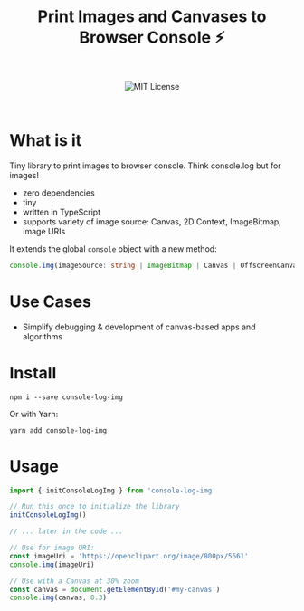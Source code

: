 <h1 align="center">Print Images and Canvases to Browser Console ⚡️</h1>

<br>

<p align="center">
  <img alt="MIT License" src="https://img.shields.io/github/license/dmitru/console-log-img"/>
</p>
<br />

# What is it

Tiny library to print images to browser console. Think console.log but for images!

- zero dependencies
- tiny
- written in TypeScript
- supports variety of image source: Canvas, 2D Context, ImageBitmap, image URIs

It extends the global `console` object with a new method:
```typescript
console.img(imageSource: string | ImageBitmap | Canvas | OffscreenCanvas | CanvasRenderingContext2D, scale?: number)
```

# Use Cases
- Simplify debugging & development of canvas-based apps and algorithms

# Install
```
npm i --save console-log-img
```
Or with Yarn:
```
yarn add console-log-img
```

# Usage

```typescript
import { initConsoleLogImg } from 'console-log-img'

// Run this once to initialize the library
initConsoleLogImg()

// ... later in the code ...

// Use for image URI:
const imageUri = 'https://openclipart.org/image/800px/5661'
console.img(imageUri)

// Use with a Canvas at 30% zoom
const canvas = document.getElementById('#my-canvas')
console.img(canvas, 0.3)
```
